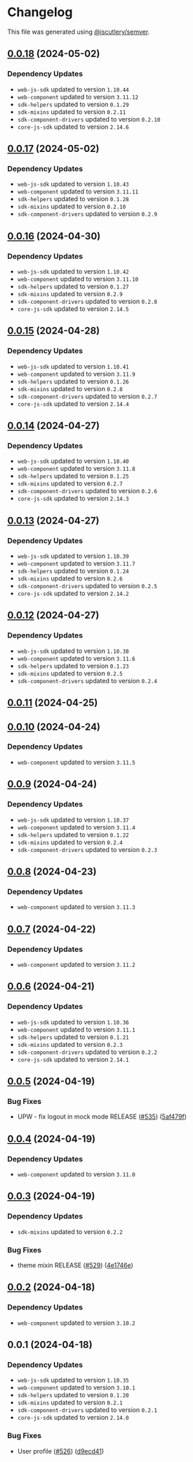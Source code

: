 # Changelog

This file was generated using [@jscutlery/semver](https://github.com/jscutlery/semver).

## [0.0.18](https://github.com/descope/descope-js/compare/user-profile-widget-0.0.17...user-profile-widget-0.0.18) (2024-05-02)

### Dependency Updates

* `web-js-sdk` updated to version `1.10.44`
* `web-component` updated to version `3.11.12`
* `sdk-helpers` updated to version `0.1.29`
* `sdk-mixins` updated to version `0.2.11`
* `sdk-component-drivers` updated to version `0.2.10`
* `core-js-sdk` updated to version `2.14.6`
## [0.0.17](https://github.com/descope/descope-js/compare/user-profile-widget-0.0.16...user-profile-widget-0.0.17) (2024-05-02)

### Dependency Updates

* `web-js-sdk` updated to version `1.10.43`
* `web-component` updated to version `3.11.11`
* `sdk-helpers` updated to version `0.1.28`
* `sdk-mixins` updated to version `0.2.10`
* `sdk-component-drivers` updated to version `0.2.9`
## [0.0.16](https://github.com/descope/descope-js/compare/user-profile-widget-0.0.15...user-profile-widget-0.0.16) (2024-04-30)

### Dependency Updates

* `web-js-sdk` updated to version `1.10.42`
* `web-component` updated to version `3.11.10`
* `sdk-helpers` updated to version `0.1.27`
* `sdk-mixins` updated to version `0.2.9`
* `sdk-component-drivers` updated to version `0.2.8`
* `core-js-sdk` updated to version `2.14.5`
## [0.0.15](https://github.com/descope/descope-js/compare/user-profile-widget-0.0.14...user-profile-widget-0.0.15) (2024-04-28)

### Dependency Updates

* `web-js-sdk` updated to version `1.10.41`
* `web-component` updated to version `3.11.9`
* `sdk-helpers` updated to version `0.1.26`
* `sdk-mixins` updated to version `0.2.8`
* `sdk-component-drivers` updated to version `0.2.7`
* `core-js-sdk` updated to version `2.14.4`
## [0.0.14](https://github.com/descope/descope-js/compare/user-profile-widget-0.0.13...user-profile-widget-0.0.14) (2024-04-27)

### Dependency Updates

* `web-js-sdk` updated to version `1.10.40`
* `web-component` updated to version `3.11.8`
* `sdk-helpers` updated to version `0.1.25`
* `sdk-mixins` updated to version `0.2.7`
* `sdk-component-drivers` updated to version `0.2.6`
* `core-js-sdk` updated to version `2.14.3`
## [0.0.13](https://github.com/descope/descope-js/compare/user-profile-widget-0.0.12...user-profile-widget-0.0.13) (2024-04-27)

### Dependency Updates

* `web-js-sdk` updated to version `1.10.39`
* `web-component` updated to version `3.11.7`
* `sdk-helpers` updated to version `0.1.24`
* `sdk-mixins` updated to version `0.2.6`
* `sdk-component-drivers` updated to version `0.2.5`
* `core-js-sdk` updated to version `2.14.2`
## [0.0.12](https://github.com/descope/descope-js/compare/user-profile-widget-0.0.11...user-profile-widget-0.0.12) (2024-04-27)

### Dependency Updates

* `web-js-sdk` updated to version `1.10.38`
* `web-component` updated to version `3.11.6`
* `sdk-helpers` updated to version `0.1.23`
* `sdk-mixins` updated to version `0.2.5`
* `sdk-component-drivers` updated to version `0.2.4`
## [0.0.11](https://github.com/descope/descope-js/compare/user-profile-widget-0.0.10...user-profile-widget-0.0.11) (2024-04-25)

## [0.0.10](https://github.com/descope/descope-js/compare/user-profile-widget-0.0.9...user-profile-widget-0.0.10) (2024-04-24)

### Dependency Updates

* `web-component` updated to version `3.11.5`
## [0.0.9](https://github.com/descope/descope-js/compare/user-profile-widget-0.0.8...user-profile-widget-0.0.9) (2024-04-24)

### Dependency Updates

* `web-js-sdk` updated to version `1.10.37`
* `web-component` updated to version `3.11.4`
* `sdk-helpers` updated to version `0.1.22`
* `sdk-mixins` updated to version `0.2.4`
* `sdk-component-drivers` updated to version `0.2.3`
## [0.0.8](https://github.com/descope/descope-js/compare/user-profile-widget-0.0.7...user-profile-widget-0.0.8) (2024-04-23)

### Dependency Updates

* `web-component` updated to version `3.11.3`
## [0.0.7](https://github.com/descope/descope-js/compare/user-profile-widget-0.0.6...user-profile-widget-0.0.7) (2024-04-22)

### Dependency Updates

* `web-component` updated to version `3.11.2`
## [0.0.6](https://github.com/descope/descope-js/compare/user-profile-widget-0.0.5...user-profile-widget-0.0.6) (2024-04-21)

### Dependency Updates

* `web-js-sdk` updated to version `1.10.36`
* `web-component` updated to version `3.11.1`
* `sdk-helpers` updated to version `0.1.21`
* `sdk-mixins` updated to version `0.2.3`
* `sdk-component-drivers` updated to version `0.2.2`
* `core-js-sdk` updated to version `2.14.1`
## [0.0.5](https://github.com/descope/descope-js/compare/user-profile-widget-0.0.4...user-profile-widget-0.0.5) (2024-04-19)


### Bug Fixes

* UPW - fix logout in mock mode RELEASE ([#535](https://github.com/descope/descope-js/issues/535)) ([5af479f](https://github.com/descope/descope-js/commit/5af479ff512b7133d669fcb4a734ff997c6c4a2e))

## [0.0.4](https://github.com/descope/descope-js/compare/user-profile-widget-0.0.3...user-profile-widget-0.0.4) (2024-04-19)

### Dependency Updates

* `web-component` updated to version `3.11.0`
## [0.0.3](https://github.com/descope/descope-js/compare/user-profile-widget-0.0.2...user-profile-widget-0.0.3) (2024-04-19)

### Dependency Updates

* `sdk-mixins` updated to version `0.2.2`

### Bug Fixes

* theme mixin RELEASE ([#529](https://github.com/descope/descope-js/issues/529)) ([4e1746e](https://github.com/descope/descope-js/commit/4e1746e5db30acea0a4f8776975471d305399d8c))

## [0.0.2](https://github.com/descope/descope-js/compare/user-profile-widget-0.0.1...user-profile-widget-0.0.2) (2024-04-18)

### Dependency Updates

* `web-component` updated to version `3.10.2`
## 0.0.1 (2024-04-18)

### Dependency Updates

* `web-js-sdk` updated to version `1.10.35`
* `web-component` updated to version `3.10.1`
* `sdk-helpers` updated to version `0.1.20`
* `sdk-mixins` updated to version `0.2.1`
* `sdk-component-drivers` updated to version `0.2.1`
* `core-js-sdk` updated to version `2.14.0`

### Bug Fixes

* User profile ([#526](https://github.com/descope/descope-js/issues/526)) ([d9ecd41](https://github.com/descope/descope-js/commit/d9ecd41bb1e96f142d33e5f127964851fe5b1fe7))
